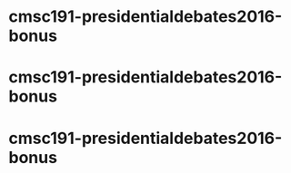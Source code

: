 # cmsc191-presidentialdebates2016-bonus
# cmsc191-presidentialdebates2016-bonus
# cmsc191-presidentialdebates2016-bonus
